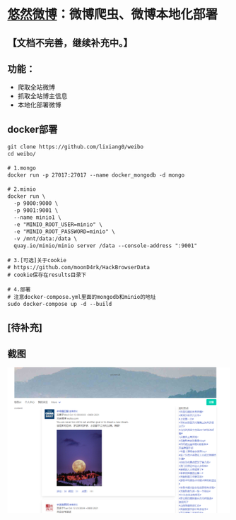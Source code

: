 

# [悠然微博](http://122.51.50.206:8088)：微博爬虫、微博本地化部署

## 【文档不完善，继续补充中。】

## 功能：

- 爬取全站微博
- 抓取全站博主信息
- 本地化部署微博


## docker部署

```
git clone https://github.com/lixiang0/weibo
cd weibo/

# 1.mongo
docker run -p 27017:27017 --name docker_mongodb -d mongo

# 2.minio
docker run \
  -p 9000:9000 \
  -p 9001:9001 \
  --name minio1 \
  -e "MINIO_ROOT_USER=minio" \
  -e "MINIO_ROOT_PASSWORD=minio" \
  -v /mnt/data:/data \
  quay.io/minio/minio server /data --console-address ":9001"

# 3.[可选]关于cookie 
# https://github.com/moonD4rk/HackBrowserData
# cookie保存在results目录下

# 4.部署
# 注意docker-compose.yml里面的mongodb和minio的地址
sudo docker-compose up -d --build
```

## [待补充]


## 截图

![](1634055603(1).png)

